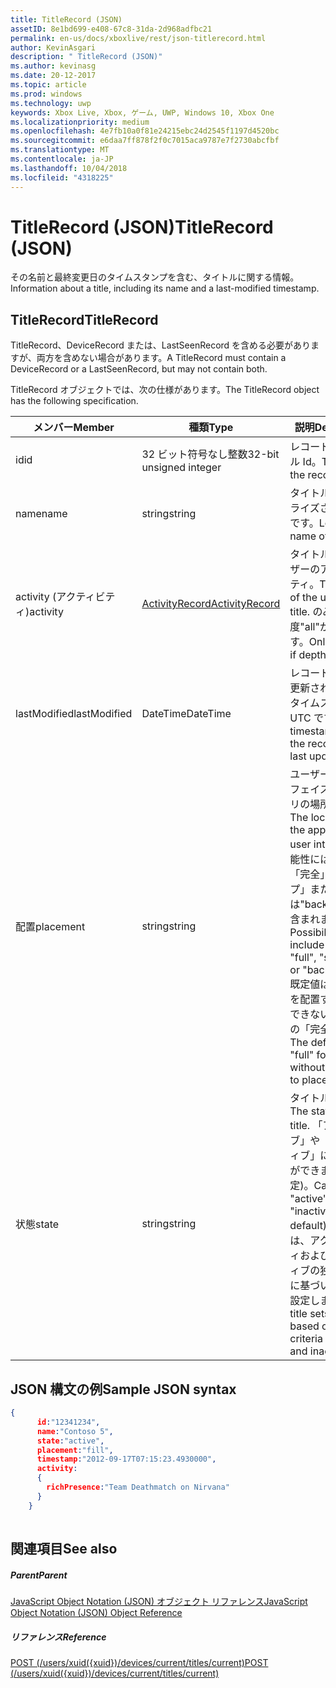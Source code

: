 ```yaml
---
title: TitleRecord (JSON)
assetID: 8e1bd699-e408-67c8-31da-2d968adfbc21
permalink: en-us/docs/xboxlive/rest/json-titlerecord.html
author: KevinAsgari
description: " TitleRecord (JSON)"
ms.author: kevinasg
ms.date: 20-12-2017
ms.topic: article
ms.prod: windows
ms.technology: uwp
keywords: Xbox Live, Xbox, ゲーム, UWP, Windows 10, Xbox One
ms.localizationpriority: medium
ms.openlocfilehash: 4e7fb10a0f81e24215ebc24d2545f1197d4520bc
ms.sourcegitcommit: e6daa7ff878f2f0c7015aca9787e7f2730abcfbf
ms.translationtype: MT
ms.contentlocale: ja-JP
ms.lasthandoff: 10/04/2018
ms.locfileid: "4318225"
---
```

# <a name="titlerecord-json"></a><span data-ttu-id="e0066-104">TitleRecord (JSON)</span><span class="sxs-lookup"><span data-stu-id="e0066-104">TitleRecord (JSON)</span></span>
<span data-ttu-id="e0066-105">その名前と最終変更日のタイムスタンプを含む、タイトルに関する情報。</span><span class="sxs-lookup"><span data-stu-id="e0066-105">Information about a title, including its name and a last-modified timestamp.</span></span> 
<a id="ID4EN"></a>

 
## <a name="titlerecord"></a><span data-ttu-id="e0066-106">TitleRecord</span><span class="sxs-lookup"><span data-stu-id="e0066-106">TitleRecord</span></span>
 
<span data-ttu-id="e0066-107">TitleRecord、DeviceRecord または、LastSeenRecord を含める必要がありますが、両方を含めない場合があります。</span><span class="sxs-lookup"><span data-stu-id="e0066-107">A TitleRecord must contain a DeviceRecord or a LastSeenRecord, but may not contain both.</span></span>
 
<span data-ttu-id="e0066-108">TitleRecord オブジェクトでは、次の仕様があります。</span><span class="sxs-lookup"><span data-stu-id="e0066-108">The TitleRecord object has the following specification.</span></span>
 
| <span data-ttu-id="e0066-109">メンバー</span><span class="sxs-lookup"><span data-stu-id="e0066-109">Member</span></span>| <span data-ttu-id="e0066-110">種類</span><span class="sxs-lookup"><span data-stu-id="e0066-110">Type</span></span>| <span data-ttu-id="e0066-111">説明</span><span class="sxs-lookup"><span data-stu-id="e0066-111">Description</span></span>| 
| --- | --- | --- | 
| <span data-ttu-id="e0066-112">id</span><span class="sxs-lookup"><span data-stu-id="e0066-112">id</span></span>| <span data-ttu-id="e0066-113">32 ビット符号なし整数</span><span class="sxs-lookup"><span data-stu-id="e0066-113">32-bit unsigned integer</span></span>| <span data-ttu-id="e0066-114">レコードのタイトル Id。</span><span class="sxs-lookup"><span data-stu-id="e0066-114">TitleId of the record.</span></span>| 
| <span data-ttu-id="e0066-115">name</span><span class="sxs-lookup"><span data-stu-id="e0066-115">name</span></span>| <span data-ttu-id="e0066-116">string</span><span class="sxs-lookup"><span data-stu-id="e0066-116">string</span></span>| <span data-ttu-id="e0066-117">タイトルのローカライズされた名前です。</span><span class="sxs-lookup"><span data-stu-id="e0066-117">Localized name of the title.</span></span>| 
| <span data-ttu-id="e0066-118">activity (アクティビティ)</span><span class="sxs-lookup"><span data-stu-id="e0066-118">activity</span></span>| [<span data-ttu-id="e0066-119">ActivityRecord</span><span class="sxs-lookup"><span data-stu-id="e0066-119">ActivityRecord</span></span>](json-activityrecord.md)| <span data-ttu-id="e0066-120">タイトルでのユーザーのアクティビティ。</span><span class="sxs-lookup"><span data-stu-id="e0066-120">The activity of the user in the title.</span></span> <span data-ttu-id="e0066-121">のみ深度"all"が返されます。</span><span class="sxs-lookup"><span data-stu-id="e0066-121">Only returned if depth is "all".</span></span>| 
| <span data-ttu-id="e0066-122">lastModified</span><span class="sxs-lookup"><span data-stu-id="e0066-122">lastModified</span></span>| <span data-ttu-id="e0066-123">DateTime</span><span class="sxs-lookup"><span data-stu-id="e0066-123">DateTime</span></span>| <span data-ttu-id="e0066-124">レコードが最後に更新されたときにタイムスタンプを UTC です。</span><span class="sxs-lookup"><span data-stu-id="e0066-124">UTC timestamp when the record was last updated.</span></span>| 
| <span data-ttu-id="e0066-125">配置</span><span class="sxs-lookup"><span data-stu-id="e0066-125">placement</span></span>| <span data-ttu-id="e0066-126">string</span><span class="sxs-lookup"><span data-stu-id="e0066-126">string</span></span>| <span data-ttu-id="e0066-127">ユーザー インターフェイス内でアプリの場所です。</span><span class="sxs-lookup"><span data-stu-id="e0066-127">The location of the app within the user interface.</span></span> <span data-ttu-id="e0066-128">可能性には、"fill"、「完全」、「スナップ」または"background"が含まれます。</span><span class="sxs-lookup"><span data-stu-id="e0066-128">Possibilities include "fill", "full", "snapped", or "background".</span></span> <span data-ttu-id="e0066-129">既定値は、アプリを配置することができないデバイスの「完全」です。</span><span class="sxs-lookup"><span data-stu-id="e0066-129">The default is "full" for devices without the ability to place apps.</span></span>| 
| <span data-ttu-id="e0066-130">状態</span><span class="sxs-lookup"><span data-stu-id="e0066-130">state</span></span>| <span data-ttu-id="e0066-131">string</span><span class="sxs-lookup"><span data-stu-id="e0066-131">string</span></span>| <span data-ttu-id="e0066-132">タイトルの状態。</span><span class="sxs-lookup"><span data-stu-id="e0066-132">The state of the title.</span></span> <span data-ttu-id="e0066-133">「アクティブ」や「非アクティブ」にすることができます (既定)。</span><span class="sxs-lookup"><span data-stu-id="e0066-133">Can be "active" or "inactive" (the default).</span></span> <span data-ttu-id="e0066-134">タイトルは、アクティビティおよび非アクティブの独自の基準に基づいて状態を設定します。</span><span class="sxs-lookup"><span data-stu-id="e0066-134">The title sets the state based on its own criteria for activity and inactivity.</span></span>| 
  
<a id="ID4E6C"></a>

 
## <a name="sample-json-syntax"></a><span data-ttu-id="e0066-135">JSON 構文の例</span><span class="sxs-lookup"><span data-stu-id="e0066-135">Sample JSON syntax</span></span>
 

```json
{
      id:"12341234",
      name:"Contoso 5",
      state:"active",
      placement:"fill",
      timestamp:"2012-09-17T07:15:23.4930000",
      activity:
      {
        richPresence:"Team Deathmatch on Nirvana"
      }
    }
    
```

  
<a id="ID4EID"></a>

 
## <a name="see-also"></a><span data-ttu-id="e0066-136">関連項目</span><span class="sxs-lookup"><span data-stu-id="e0066-136">See also</span></span>
 
<a id="ID4EKD"></a>

 
##### <a name="parent"></a><span data-ttu-id="e0066-137">Parent</span><span class="sxs-lookup"><span data-stu-id="e0066-137">Parent</span></span> 

[<span data-ttu-id="e0066-138">JavaScript Object Notation (JSON) オブジェクト リファレンス</span><span class="sxs-lookup"><span data-stu-id="e0066-138">JavaScript Object Notation (JSON) Object Reference</span></span>](atoc-xboxlivews-reference-json.md)

  
<a id="ID4EUD"></a>

 
##### <a name="reference"></a><span data-ttu-id="e0066-139">リファレンス</span><span class="sxs-lookup"><span data-stu-id="e0066-139">Reference</span></span> 

[<span data-ttu-id="e0066-140">POST (/users/xuid({xuid})/devices/current/titles/current)</span><span class="sxs-lookup"><span data-stu-id="e0066-140">POST (/users/xuid({xuid})/devices/current/titles/current)</span></span>](../uri/presence/uri-usersxuiddevicescurrenttitlescurrentpost.md)

   